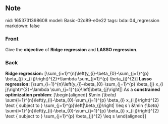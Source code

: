 ## Note
nid: 1653731398608
model: Basic-02d89-e0e22
tags: bda::04_regression
markdown: false

### Front
Give the <b>objective</b> of <b>Ridge regression</b> and <b>LASSO
regression</b>.

### Back
<b>Ridge regression:</b>
\[\sum_{i=1}^{n}\left(y_{i}-\beta_{0}-\sum_{j=1}^{p} \beta_{j} x_{i
j}\right)^{2}+\lambda \sum_{j=1}^{p} \beta_{j}^{2}\] <b>Lasso
regression:</b>
\[\sum_{i=1}^{n}\left(y_{i}-\beta_{0}-\sum_{j=1}^{p} \beta_{j} x_{i
j}\right)^{2}+\lambda \sum_{j=1}^{p}\left|\beta_{j}\right|\] As a
<b>constrained optimization problem</b>: \[\begin{aligned}
&\min _{\beta}
\sum_{i=1}^{n}\left(y_{i}-\beta_{0}-\sum_{j=1}^{p} \beta_{i} x_{i
j}\right)^{2} \text { subject to }
\sum_{j=1}^{p}\left|\beta_{j}\right| \leq s \\ &\min _{\beta}
\sum_{i=1}^{n}\left(y_{i}-\beta_{0}-\sum_{j=1}^{p} \beta_{i} x_{i
j}\right)^{2} \text { subject to } \sum_{j=1}^{p} \beta_{j}^{2}
\leq s \end{aligned}\]
